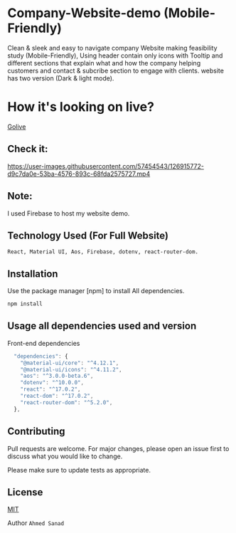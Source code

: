 
# Company-Website-demo (Mobile-Friendly)

Clean & sleek and easy to navigate company Website making feasibility study (Mobile-Friendly), Using header contain only icons with Tooltip and different sections that explain what and how the company helping customers and contact & subcribe section to engage with clients. website has two version (Dark & light mode).


# How it's looking on live?

[Golive](https://business-startup-template.web.app/)


## Check it:


https://user-images.githubusercontent.com/57454543/126915772-d9c7da0e-53ba-4576-893c-68fda2575727.mp4


## Note:

I used Firebase to host my website demo.


## Technology Used (For Full Website)

`React,
Material UI,
Aos,
Firebase,
dotenv,
react-router-dom.`


## Installation

Use the package manager [npm] to install All dependencies.

```bash
npm install
```


## Usage all dependencies used and version

Front-end dependencies
 
```javascript
  "dependencies": {
    "@material-ui/core": "^4.12.1",
    "@material-ui/icons": "^4.11.2",
    "aos": "^3.0.0-beta.6",
    "dotenv": "^10.0.0",
    "react": "^17.0.2",
    "react-dom": "^17.0.2",
    "react-router-dom": "^5.2.0",
  },
```

## Contributing
Pull requests are welcome. For major changes, please open an issue first to discuss what you would like to change.

Please make sure to update tests as appropriate.

## License
[MIT](https://choosealicense.com/licenses/mit/)

Author
`Ahmed Sanad`
